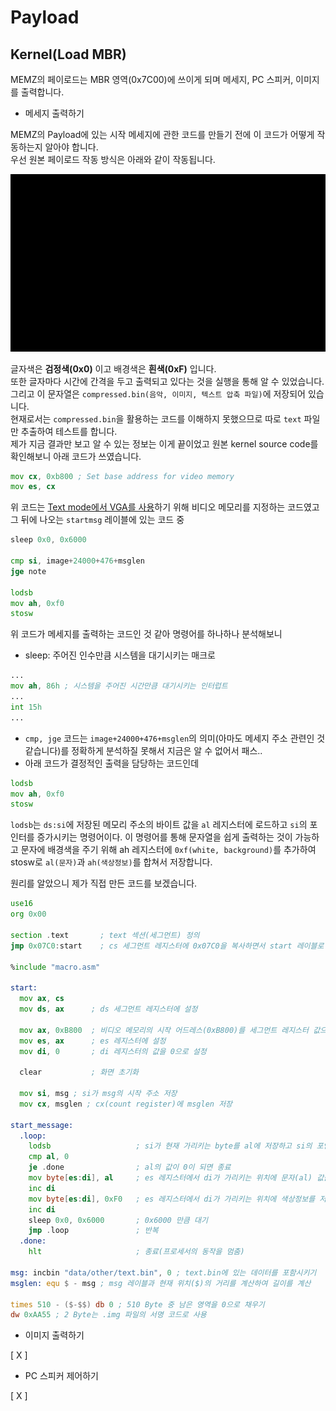 # Payload

## Kernel(Load MBR)

MEMZ의 페이로드는 MBR 영역(0x7C00)에 쓰이게 되며 메세지, PC 스피커, 이미지를 출력합니다.  

* 메세지 출력하기

MEMZ의 Payload에 있는 시작 메세지에 관한 코드를 만들기 전에 이 코드가 어떻게 작동하는지 알아야 합니다.  
우선 원본 페이로드 작동 방식은 아래와 같이 작동됩니다.  

<p align="center"><img src="md/gif/MEMZ Payload message.gif"></p>

글자색은 **검정색(0x0)** 이고 배경색은 **흰색(0xF)** 입니다.  
또한 글자마다 시간에 간격을 두고 출력되고 있다는 것을 실행을 통해 알 수 있었습니다.
그리고 이 문자열은 `compressed.bin(음악, 이미지, 텍스트 압축 파일)`에 저장되어 있습니다.  
현재로서는 `compressed.bin`을 활용하는 코드를 이해하지 못했으므로 따로 `text` 파일만 추출하여 테스트를 합니다.  
제가 지금 결과만 보고 알 수 있는 정보는 이게 끝이었고 원본 kernel source code를 확인해보니 아래 코드가 쓰였습니다.  

```asm
mov cx, 0xb800 ; Set base address for video memory
mov es, cx
```

위 코드는 [Text mode에서 VGA를 사용](https://en.wikipedia.org/wiki/VGA_text_mode)하기 위해 비디오 메모리를 지정하는 코드였고 그 뒤에 나오는 `startmsg` 레이블에 있는 코드 중

```asm
sleep 0x0, 0x6000

cmp si, image+24000+476+msglen
jge note

lodsb
mov ah, 0xf0
stosw
```

위 코드가 메세지를 출력하는 코드인 것 같아 명령어를 하나하나 분석해보니

* sleep: 주어진 인수만큼 시스템을 대기시키는 매크로

```asm
...
mov ah, 86h ; 시스템을 주어진 시간만큼 대기시키는 인터럽트
...
int 15h
...
```

* `cmp, jge` 코드는 `image+24000+476+msglen`의 의미(아마도 메세지 주소 관련인 것 같습니다)를 정확하게 분석하질 못해서 지금은 알 수 없어서 패스..
* 아래 코드가 결정적인 출력을 담당하는 코드인데

```asm
lodsb
mov ah, 0xf0
stosw
```

`lodsb`는 `ds:si`에 저장된 메모리 주소의 바이트 값을 `al` 레지스터에 로드하고 `si`의 포인터를 증가시키는 명령어이다. 이 명령어를 통해 문자열을 쉽게 출력하는 것이 가능하고 문자에 배경색을 주기 위해 ah 레지스터에 `0xf(white, background)`를 추가하여 stosw로 `al(문자)`과 `ah(색상정보)`를 합쳐서 저장합니다.  

원리를 알았으니 제가 직접 만든 코드를 보겠습니다.

```asm
use16
org 0x00

section .text       ; text 섹션(세그먼트) 정의
jmp 0x07C0:start    ; cs 세그먼트 레지스터에 0x07C0을 복사하면서 start 레이블로 이동

%include "macro.asm"

start:
  mov ax, cs
  mov ds, ax      ; ds 세그먼트 레지스터에 설정
  
  mov ax, 0xB800  ; 비디오 메모리의 시작 어드레스(0xB800)를 세그먼트 레지스터 값으로 변환 
  mov es, ax      ; es 레지스터에 설정
  mov di, 0       ; di 레지스터의 값을 0으로 설정

  clear           ; 화면 초기화

  mov si, msg ; si가 msg의 시작 주소 저장
  mov cx, msglen ; cx(count register)에 msglen 저장

start_message:
  .loop:
    lodsb                   ; si가 현재 가리키는 byte를 al에 저장하고 si의 포인터를 1 증가시킴
    cmp al, 0
    je .done                ; al의 값이 0이 되면 종료
    mov byte[es:di], al     ; es 레지스터에서 di가 가리키는 위치에 문자(al) 값을 저장
    inc di                  
    mov byte[es:di], 0xF0   ; es 레지스터에서 di가 가리키는 위치에 색상정보를 저장
    inc di
    sleep 0x0, 0x6000       ; 0x6000 만큼 대기
    jmp .loop               ; 반복
  .done:
    hlt                     ; 종료(프로세서의 동작을 멈춤)

msg: incbin "data/other/text.bin", 0 ; text.bin에 있는 데이터를 포함시키기
msglen: equ $ - msg ; msg 레이블과 현재 위치($)의 거리를 계산하여 길이를 계산

times 510 - ($-$$) db 0 ; 510 Byte 중 남은 영역을 0으로 채우기
dw 0xAA55 ; 2 Byte는 .img 파일의 서명 코드로 사용
```

* 이미지 출력하기

[ X ]

* PC 스피커 제어하기

[ X ]

